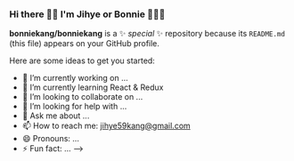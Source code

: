 ### Hi there 👋🏻 I'm Jihye or Bonnie 👩🏻‍💻

**bonniekang/bonniekang** is a ✨ _special_ ✨ repository because its `README.md` (this file) appears on your GitHub profile.

Here are some ideas to get you started:

- 🔭 I’m currently working on ...
- 🌱 I’m currently learning React & Redux 
- 👯 I’m looking to collaborate on ...
- 🤔 I’m looking for help with ...
- 💬 Ask me about ...
- 📫 How to reach me: jihye59kang@gmail.com
- 😄 Pronouns: ...
- ⚡ Fun fact: ...
-->
